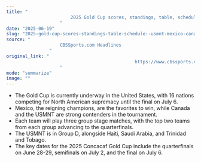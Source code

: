 ```yaml
---
title: "
                        2025 Gold Cup scores, standings, table, schedule: USMNT, Mexico, Canada favorites to win Concacaf competition
                    "
date: "2025-06-19"
slug: "2025-gold-cup-scores-standings-table-schedule:-usmnt-mexico-canada-favorites-to-win-concacaf-competition"
source: "
                    CBSSports.com Headlines
                "
original_link: "
                                                https://www.cbssports.com/soccer/news/2025-gold-cup-scores-standings-table-schedule-usmnt-mexico-canada-favorites-to-win-concacaf-competition/
                    "
mode: "summarize"
image: ""
---
```


- The Gold Cup is currently underway in the United States, with 16 nations competing for North American supremacy until the final on July 6.
- Mexico, the reigning champions, are the favorites to win, while Canada and the USMNT are strong contenders in the tournament.
- Each team will play three group stage matches, with the top two teams from each group advancing to the quarterfinals.
- The USMNT is in Group D, alongside Haiti, Saudi Arabia, and Trinidad and Tobago.
- The key dates for the 2025 Concacaf Gold Cup include the quarterfinals on June 28-29, semifinals on July 2, and the final on July 6.